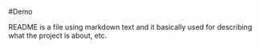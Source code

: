 #Demo

README is a file using markdown text and it basically used for describing what the project is about, etc.
